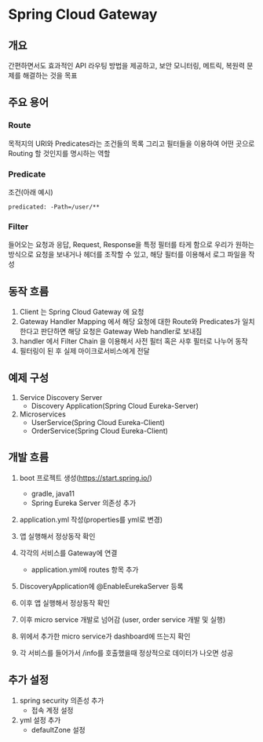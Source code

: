 # Spring Cloud Gateway

## 개요
간편하면서도 효과적인 API 라우팅 방법을 제공하고, 보안 모니터링, 메트릭, 복원력 문제를 해결하는 것을 목표

## 주요 용어
### Route
목적지의 URI와 Predicates라는 조건들의 목록 그리고 필터들을 이용하여 어떤 곳으로 Routing 할 것인지를 명시하는 역할

### Predicate
조건(아래 예시) <br/>
```
predicated: -Path=/user/**
```

### Filter
들어오는 요청과 응답, Request, Response을 특정 필터를 타게 함으로 우리가 원하는 방식으로 요청을 보내거나 헤더를 조작할 수 있고, 해당 필터를 이용해서 로그 파일을 작성

## 동작 흐름
1. Client 는 Spring Cloud Gateway 에 요청
2. Gateway Handler Mapping 에서 해당 요청에 대한 Route와 Predicates가 일치한다고 판단하면 해당 요청은 Gateway Web handler로 보내짐
3. handler 에서 Filter Chain 을 이용해서 사전 필터 혹은 사후 필터로 나누어 동작
4. 필터링이 된 후 실제 마이크로서비스에게 전달

## 예제 구성
1. Service Discovery Server
	- Discovery Application(Spring Cloud Eureka-Server)
2. Microservices
	- UserService(Spring Cloud Eureka-Client)
	- OrderService(Spring Cloud Eureka-Client)

## 개발 흐름
1. boot 프로젝트 생성(https://start.spring.io/)
	- gradle, java11
	- Spring Eureka Server 의존성 추가
2. application.yml 작성(properties를 yml로 변경)
3. 앱 실행해서 정상동작 확인
4. 각각의 서비스를 Gateway에 연결
	- application.yml에 routes 항목 추가

3. DiscoveryApplication에 @EnableEurekaServer 등록
4. 이후 앱 실행해서 정상동작 확인
5. 이후 micro service 개발로 넘어감 (user, order service 개발 및 실행)
6. 위에서 추가한 micro service가 dashboard에 뜨는지 확인
7. 각 서비스를 들어가서 /info를 호출했을때 정상적으로 데이터가 나오면 성공

## 추가 설정
1. spring security 의존성 추가
	- 접속 계정 설정
2. yml 설정 추가
	- defaultZone 설정